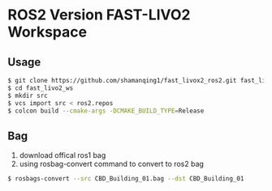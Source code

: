 # ROS2 Version FAST-LIVO2 Workspace

## Usage

```bash
$ git clone https://github.com/shamanqing1/fast_livox2_ros2.git fast_livo2_ws
$ cd fast_livo2_ws
$ mkdir src
$ vcs import src < ros2.repos
$ colcon build --cmake-args -DCMAKE_BUILD_TYPE=Release
```

## Bag
1. download offical ros1 bag
2. using rosbag-convert command to convert to ros2 bag

```bash
$ rosbags-convert --src CBD_Building_01.bag --dst CBD_Building_01
```